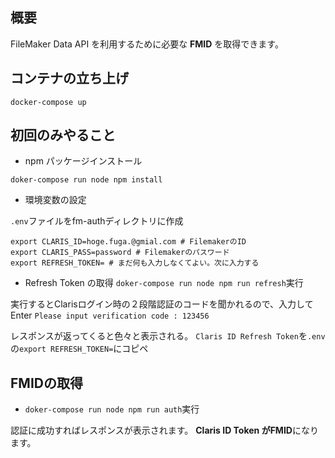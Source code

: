 ## 概要
FileMaker Data API を利用するために必要な **FMID** を取得できます。

## コンテナの立ち上げ
`docker-compose up`

## 初回のみやること
- npm パッケージインストール

`doker-compose run node npm install`

- 環境変数の設定

`.env`ファイルをfm-authディレクトリに作成
```
export CLARIS_ID=hoge.fuga.@gmial.com # FilemakerのID
export CLARIS_PASS=password # Filemakerのパスワード
export REFRESH_TOKEN= # まだ何も入力しなくてよい。次に入力する
```
- Refresh Token の取得 
`doker-compose run node npm run refresh`実行

実行するとClarisログイン時の２段階認証のコードを聞かれるので、入力してEnter
`Please input verification code : 123456`

レスポンスが返ってくると色々と表示される。
`Claris ID Refresh Token`を`.env`の`export REFRESH_TOKEN=`にコピペ


## FMIDの取得
- `doker-compose run node npm run auth`実行

認証に成功すればレスポンスが表示されます。
**Claris ID Token **が**FMID**になります。
